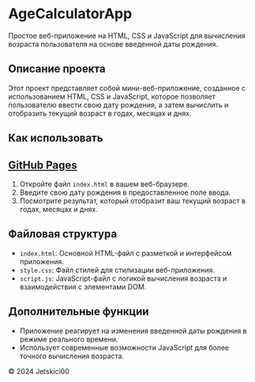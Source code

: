 # AgeCalculatorApp

Простое веб-приложение на HTML, CSS и JavaScript для вычисления возраста пользователя на основе введенной даты рождения.

## Описание проекта

Этот проект представляет собой мини-веб-приложение, созданное с использованием HTML, CSS и JavaScript, которое позволяет пользователю ввести свою дату рождения, а затем вычислить и отобразить текущий возраст в годах, месяцах и днях.

## Как использовать

## [GitHub Pages](https://jetskici00.github.io/ageCalculatorApp/)
1. Откройте файл `index.html` в вашем веб-браузере.
2. Введите свою дату рождения в предоставленное поле ввода.
3. Посмотрите результат, который отобразит ваш текущий возраст в годах, месяцах и днях.

## Файловая структура

- `index.html`: Основной HTML-файл с разметкой и интерфейсом приложения.
- `style.css`: Файл стилей для стилизации веб-приложения.
- `script.js`: JavaScript-файл с логикой вычисления возраста и взаимодействия с элементами DOM.

## Дополнительные функции

- Приложение реагирует на изменения введенной даты рождения в режиме реального времени.
- Использует современные возможности JavaScript для более точного вычисления возраста.

© 2024 Jetskici00
